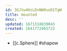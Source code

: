 ```yaml
---
id: 3GJtw4HzLDnNW0voD1TgW
title: mounted
desc: ''
updated: 1671318839043
created: 1641772465722
---
```




- [[c.Sphere]] #shapow
